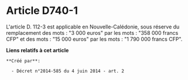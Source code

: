 # Article D740-1

L'article D. 112-3 est applicable en Nouvelle-Calédonie, sous réserve du remplacement des mots : "3 000 euros" par les mots :
"358 000 francs CFP" et des mots : "15 000 euros" par les mots : "1 790 000 francs CFP".

**Liens relatifs à cet article**

	**Créé par**:

	  - Décret n°2014-585 du 4 juin 2014 - art. 2
